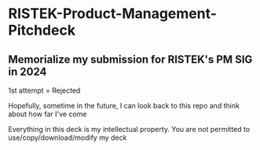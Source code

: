 # RISTEK-Product-Management-Pitchdeck
Memorialize my submission for RISTEK's PM SIG in 2024
-----------------------------------------------------
1st attempt = Rejected

Hopefully, sometime in the future, I can look back to this repo and think about how far I've come

Everything in this deck is my intellectual property. You are not permitted to use/copy/download/modify my deck
